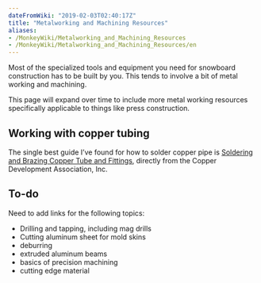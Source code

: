 ```yaml
---
dateFromWiki: "2019-02-03T02:40:17Z"
title: "Metalworking and Machining Resources"
aliases:
- /MonkeyWiki/Metalworking_and_Machining_Resources
- /MonkeyWiki/Metalworking_and_Machining_Resources/en
---
```

Most of the specialized tools and equipment you need for snowboard construction has to be built by you. This tends to involve a bit of metal working and machining. 

This page will expand over time to include more metal working resources specifically applicable to things like press construction.


## Working with copper tubing 
The single best guide I’ve found for how to solder copper pipe is [Soldering and Brazing Copper Tube and Fittings](http://www.copper.org/publications/pub_list/pdf/soldering_brazing_ads.pdf), directly from the Copper Development Association, Inc. 


## To-do 
Need to add links for the following topics: 

- Drilling and tapping, including mag drills
- Cutting aluminum sheet for mold skins
- deburring
- extruded aluminum beams
- basics of precision machining
- cutting edge material





